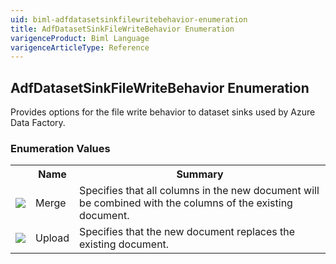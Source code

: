 ```yaml
---
uid: biml-adfdatasetsinkfilewritebehavior-enumeration
title: AdfDatasetSinkFileWriteBehavior Enumeration
varigenceProduct: Biml Language
varigenceArticleType: Reference
---
```


## AdfDatasetSinkFileWriteBehavior Enumeration<div class="LanguageSummary"><div class ="SummaryItem">Provides options for the file write behavior to dataset sinks used by Azure Data Factory.</div></div><div class="EnumValueGroup">### Enumeration Values<table id="EnumValue" class="MemberList"><tbody><tr><th class="MemberTypeIconColumnHeader">&nbsp;</th><th class="MemberNameColumnHeader">Name</th><th class="MemberSummaryColumnHeader">Summary</th></tr><tr class="cd0"><td align="center" class="MemberTypeIcon"><img src="enumValue.png"></img></td><td class="MemberName">Merge</td><td class="MemberSummary"><div class ="SummaryItem">Specifies that all columns in the new document will be combined with the columns of the existing document.</div></td></tr><tr class="cd1"><td align="center" class="MemberTypeIcon"><img src="enumValue.png"></img></td><td class="MemberName">Upload</td><td class="MemberSummary"><div class ="SummaryItem">Specifies that the new document replaces the existing document.</div></td></tr></tbody></table></div>
